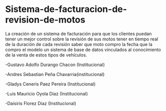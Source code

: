 # Sistema-de-facturacion-de-revision-de-motos
La creación de un sistema de facturación para que los clientes puedan tener un mejor control sobre la revisión de sus motos tener en tiempo real de la duración de cada revisión saber que moto compro la fecha que la compro el modelo un sistema de base de datos vinculados al conocimiento de la venta de estos tipos de vehículos. 

-Gustavo Adolfo Durango Chacon (Institucional)

-Andres Sebastian Peña Chavarria(institucional)

-Gladys Ceneris Paez Pereira (Institucional)

-Luis Mauricio Oyola Diaz (Institucional)

-Daisiris Florez Diaz (Institucional)
